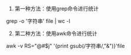 1. 第一种方法：使用grep命令进行统计

grep -o '字符串' file | wc -l

 

2. 第二种方法：使用awk命令进行统计

awk -v RS="@#$j" '{print gsub(/字符串/,"&")}'file
